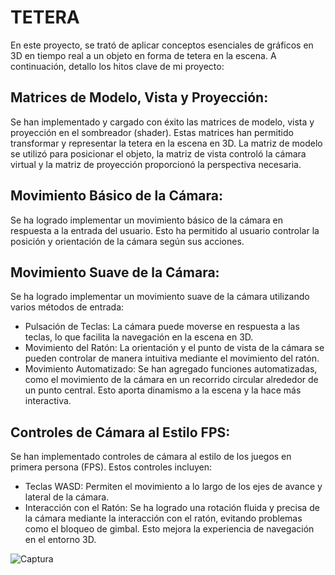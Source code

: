 # TETERA
En este proyecto, se trató de aplicar conceptos esenciales de gráficos en 3D en tiempo real a un objeto en forma de tetera en la escena. A continuación, detallo los hitos clave de mi proyecto:
## Matrices de Modelo, Vista y Proyección:
Se han implementado y cargado con éxito las matrices de modelo, vista y proyección en el sombreador (shader). Estas matrices han permitido transformar y representar la tetera en la escena en 3D. La matriz de modelo se utilizó para posicionar el objeto, la matriz de vista controló la cámara virtual y la matriz de proyección proporcionó la perspectiva necesaria.
## Movimiento Básico de la Cámara:
Se ha logrado implementar un movimiento básico de la cámara en respuesta a la entrada del usuario. Esto ha permitido al usuario controlar la posición y orientación de la cámara según sus acciones.
## Movimiento Suave de la Cámara:
Se ha logrado implementar un movimiento suave de la cámara utilizando varios métodos de entrada:
- Pulsación de Teclas: La cámara puede moverse en respuesta a las teclas, lo que facilita la navegación en la escena en 3D.
- Movimiento del Ratón: La orientación y el punto de vista de la cámara se pueden controlar de manera intuitiva mediante el movimiento del ratón.
- Movimiento Automatizado: Se han agregado funciones automatizadas, como el movimiento de la cámara en un recorrido circular alrededor de un punto central. Esto aporta dinamismo a la escena y la hace más interactiva.
## Controles de Cámara al Estilo FPS:
Se han implementado controles de cámara al estilo de los juegos en primera persona (FPS). Estos controles incluyen:
- Teclas WASD: Permiten el movimiento a lo largo de los ejes de avance y lateral de la cámara.
- Interacción con el Ratón: Se ha logrado una rotación fluida y precisa de la cámara mediante la interacción con el ratón, evitando problemas como el bloqueo de gimbal. Esto mejora la experiencia de navegación en el entorno 3D.

![Captura](https://github.com/oscarjuly23/Prog_Graf3D/assets/39187459/a8a04394-b845-402b-9737-d06a69150505)
